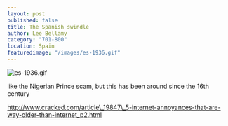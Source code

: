 ```yaml
---
layout: post
published: false
title: The Spanish swindle
author: Lee Bellamy
category: "701-800"
location: Spain
featuredimage: "/images/es-1936.gif"
---
```


![es-1936.gif]({{site.baseurl}}/images/es-1936.gif)

like the Nigerian Prince scam, but this has been around since the 16th century

http://www.cracked.com/article\_19847\_5-internet-annoyances-that-are-way-older-than-internet_p2.html